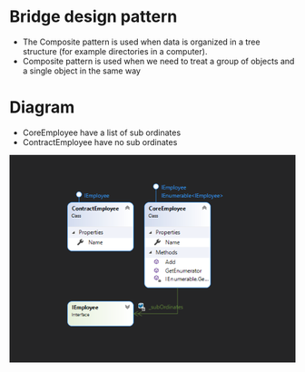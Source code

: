 # Bridge design pattern
- The Composite pattern is used when data is organized in a tree structure (for example directories in a computer).
- Composite pattern is used when we need to treat a group of objects and a single object in the same way

# Diagram
- CoreEmployee have a list of sub ordinates
- ContractEmployee have no sub ordinates

![CompositeDesignPattern](https://github.com/nghianguyendev/design-pattern/blob/master/StructuralDesignPattern/Composite/Composite.png?raw=true)
